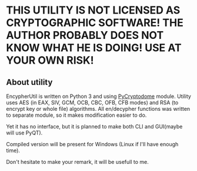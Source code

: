 # THIS UTILITY IS NOT LICENSED AS CRYPTOGRAPHIC SOFTWARE! THE AUTHOR PROBABLY DOES NOT KNOW WHAT HE IS DOING! USE AT YOUR OWN RISK!
## About utility
EncypherUtil is written on Python 3 and using [PyCryptodome](https://github.com/Legrandin/pycryptodome) module. Utility uses AES (in EAX, SIV, GCM, OCB, CBC, OFB, CFB modes) and RSA (to encrypt key or whole file) algorithms. All en/decypher functions was written to separate module, so it makes modification easier to do.

Yet it has no interface, but it is planned to make both CLI and GUI(maybe will use PyQT).

Compiled version will be present for Windows (Linux if I'll have enough time).

Don't hesitate to make your remark, it will be usefull to me.
